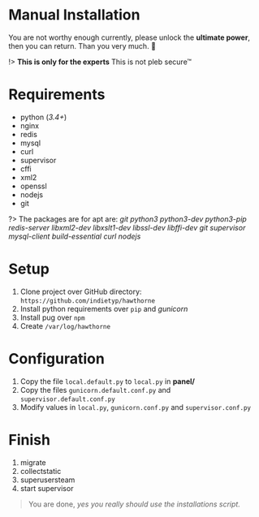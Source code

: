 # Manual Installation

You are not worthy enough currently, please unlock the **ultimate power**, then you can return. Than you very much. :kiss:

!> **This is only for the experts** This is not pleb secure™

# Requirements
* python (_3.4+_)
* nginx
* redis
* mysql
* curl
* supervisor
* cffi
* xml2
* openssl
* nodejs
* git

?> The packages are for apt are: _git python3 python3-dev python3-pip redis-server libxml2-dev libxslt1-dev libssl-dev libffi-dev git supervisor mysql-client build-essential curl nodejs_

# Setup
1. Clone project over GitHub directory: `https://github.com/indietyp/hawthorne`
2. Install python requirements over `pip` and _gunicorn_
3. Install pug over `npm`
4. Create `/var/log/hawthorne`

# Configuration
1. Copy the file `local.default.py` to `local.py` in **panel/**
2. Copy the files `gunicorn.default.conf.py` and `supervisor.default.conf.py`
3. Modify values in `local.py`, `gunicorn.conf.py` and `supervisor.conf.py`

# Finish
1. migrate
2. collectstatic
3. superusersteam
4. start supervisor

> You are done, _yes you really should use the installations script._

